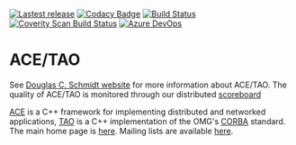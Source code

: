 [![Lastest release](https://img.shields.io/github/release/docgroup/ace_tao.svg)](https://github.com/DOCGroup/ACE_TAO/releases/latest)
[![Codacy Badge](https://api.codacy.com/project/badge/Grade/9a20abe6590a4b3ca946d7634d9f51af)](https://www.codacy.com/app/DOCGroup/ACE_TAO?utm_source=github.com&utm_medium=referral&utm_content=DOCGroup/ACE_TAO&utm_campaign=badger)
[![Build Status](https://travis-ci.com/DOCGroup/ACE_TAO.svg?branch=master)](https://travis-ci.com/DOCGroup/ACE_TAO)
[![Coverity Scan Build Status](https://scan.coverity.com/projects/1/badge.svg)](https://scan.coverity.com/projects/1)
[![Azure DevOps](https://dev.azure.com/docgroup/ACE_TAO/_apis/build/status/DOCGroup.ACE_TAO?branchName=master)](https://dev.azure.com/docgroup/ACE_TAO/_build/latest?definitionId=7&branchName=master)

# ACE/TAO #

See [Douglas C. Schmidt website](https://www.dre.vanderbilt.edu/~schmidt)  for more information about ACE/TAO. The quality of ACE/TAO is monitored through our distributed [scoreboard](https://www.dre.vanderbilt.edu/scoreboard/)

[ACE](https://www.dre.vanderbilt.edu/~schmidt/ACE.html) is a C++ framework for implementing distributed and
networked applications, [TAO](https://www.dre.vanderbilt.edu/~schmidt/TAO.html) is a C++
implementation of the OMG's [CORBA](https://www.omg.org/spec/CORBA/) standard. The main home page
is [here](https://www.dre.vanderbilt.edu/~schmidt/). Mailing lists are
available [here](https://www.dre.vanderbilt.edu/~schmidt/ACE-mail.html).
